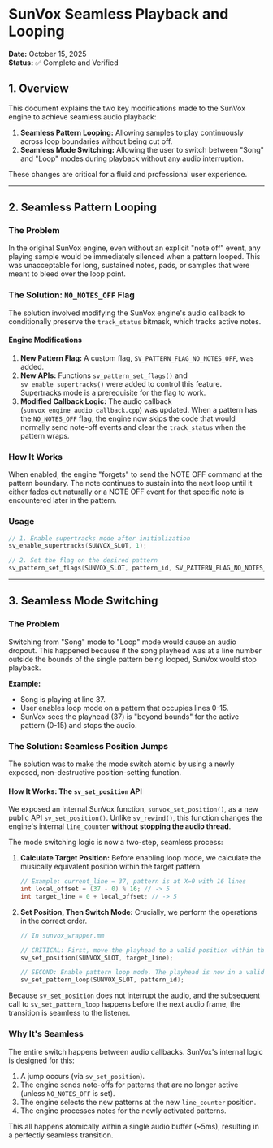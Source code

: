 
# SunVox Seamless Playback and Looping

**Date:** October 15, 2025  
**Status:** ✅ Complete and Verified

## 1. Overview

This document explains the two key modifications made to the SunVox engine to achieve seamless audio playback:
1.  **Seamless Pattern Looping:** Allowing samples to play continuously across loop boundaries without being cut off.
2.  **Seamless Mode Switching:** Allowing the user to switch between "Song" and "Loop" modes during playback without any audio interruption.

These changes are critical for a fluid and professional user experience.

---

## 2. Seamless Pattern Looping

### The Problem
In the original SunVox engine, even without an explicit "note off" event, any playing sample would be immediately silenced when a pattern looped. This was unacceptable for long, sustained notes, pads, or samples that were meant to bleed over the loop point.

### The Solution: `NO_NOTES_OFF` Flag

The solution involved modifying the SunVox engine's audio callback to conditionally preserve the `track_status` bitmask, which tracks active notes.

#### Engine Modifications
1.  **New Pattern Flag:** A custom flag, `SV_PATTERN_FLAG_NO_NOTES_OFF`, was added.
2.  **New APIs:** Functions `sv_pattern_set_flags()` and `sv_enable_supertracks()` were added to control this feature. Supertracks mode is a prerequisite for the flag to work.
3.  **Modified Callback Logic:** The audio callback (`sunvox_engine_audio_callback.cpp`) was updated. When a pattern has the `NO_NOTES_OFF` flag, the engine now skips the code that would normally send note-off events and clear the `track_status` when the pattern wraps.

### How It Works
When enabled, the engine "forgets" to send the NOTE OFF command at the pattern boundary. The note continues to sustain into the next loop until it either fades out naturally or a NOTE OFF event for that specific note is encountered later in the pattern.

### Usage
```cpp
// 1. Enable supertracks mode after initialization
sv_enable_supertracks(SUNVOX_SLOT, 1);

// 2. Set the flag on the desired pattern
sv_pattern_set_flags(SUNVOX_SLOT, pattern_id, SV_PATTERN_FLAG_NO_NOTES_OFF, 1);
```

---

## 3. Seamless Mode Switching

### The Problem
Switching from "Song" mode to "Loop" mode would cause an audio dropout. This happened because if the song playhead was at a line number outside the bounds of the single pattern being looped, SunVox would stop playback.

**Example:**
- Song is playing at line 37.
- User enables loop mode on a pattern that occupies lines 0-15.
- SunVox sees the playhead (37) is "beyond bounds" for the active pattern (0-15) and stops the audio.

### The Solution: Seamless Position Jumps

The solution was to make the mode switch atomic by using a newly exposed, non-destructive position-setting function.

#### How It Works: The `sv_set_position` API

We exposed an internal SunVox function, `sunvox_set_position()`, as a new public API `sv_set_position()`. Unlike `sv_rewind()`, this function changes the engine's internal `line_counter` **without stopping the audio thread**.

The mode switching logic is now a two-step, seamless process:

1.  **Calculate Target Position:** Before enabling loop mode, we calculate the musically equivalent position within the target pattern.
    ```cpp
    // Example: current_line = 37, pattern is at X=0 with 16 lines
    int local_offset = (37 - 0) % 16; // -> 5
    int target_line = 0 + local_offset; // -> 5
    ```
2.  **Set Position, Then Switch Mode:** Crucially, we perform the operations in the correct order.
    ```cpp
    // In sunvox_wrapper.mm
    
    // CRITICAL: First, move the playhead to a valid position within the target pattern.
    sv_set_position(SUNVOX_SLOT, target_line);
    
    // SECOND: Enable pattern loop mode. The playhead is now in a valid range.
    sv_set_pattern_loop(SUNVOX_SLOT, pattern_id);
    ```

Because `sv_set_position` does not interrupt the audio, and the subsequent call to `sv_set_pattern_loop` happens before the next audio frame, the transition is seamless to the listener.

### Why It's Seamless
The entire switch happens between audio callbacks. SunVox's internal logic is designed for this:
1.  A jump occurs (via `sv_set_position`).
2.  The engine sends note-offs for patterns that are no longer active (unless `NO_NOTES_OFF` is set).
3.  The engine selects the new patterns at the new `line_counter` position.
4.  The engine processes notes for the newly activated patterns.

This all happens atomically within a single audio buffer (~5ms), resulting in a perfectly seamless transition.
